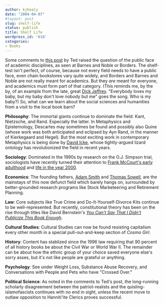 ```yaml
---
author: kjhealy
date: "2004-04-07"
#layout: post
slug: shelf-life
status: publish
title: Shelf Life
wordpress_id: '618'
categories:
- Books
---
```


Some comments to [this post](http://www.crookedtimber.org/archives/001639.html) by Ted raised the question of the public face of academic disciplines, as seen at Barnes and Noble or Borders. The shelf-test isn't perfect, of course, because not every field needs to have a public face, even chain bookstores vary quite widely, and Borders and Barnes and Noble are not really meant for academics. But they *are* meant for everyone, and academics must form part of that category. (This reminds me, by the by, of an example from the late, great [Dick Jeffrey](http://www.princeton.edu/~bayesway/). "Everybody loves my baby, but my baby don't love nobody but me" goes the song. Who is my baby?) So, what can we learn about the social sciences and humanities from a visit to the local book barn?

**Philosophy**: The immortal giants continue to dominate the field: Kant, Nietzsche, and Rand. Especially the latter. In Metaphysics and Epistemology, Descartes may sometimes be found and possibly also Quine (whose work was both anticipated and eclipsed by Ayn Rand, in the manner of Kierkegaard and Hegel). But the most exciting work in contemporary Metaphysics is being done by [David Icke](http://www.davidicke.com/), whose tightly-argued lizard ontology has revolutionized the field in recent years.

**Sociology**: Dominated in the 1990s by research on the O.J. Simpson trial, sociologists have recently turned their attention to [Frank McCourt's early adulthood](http://www.amazon.com/exec/obidos/ASIN/0684865742/kieranhealysw-20/ref=nosim/) and [life in the year 2000](http://www.amazon.com/exec/obidos/ASIN/0553277375/kieranhealysw-20/ref=nosim/).

**Economics**: The founding fathers, [Adam Smith](http://www.amazon.com/exec/obidos/ASIN/0553585975/kieranhealysw-20/ref=nosim/) and [Thomas Sowell](http://www.amazon.com/exec/obidos/ASIN/0465081452/kieranhealysw-20/ref=nosim/), are the mainstays of this now defunct field which barely hangs on, surrounded by better-grounded research programs like Stock Marketeering and Retirement Planning.

**Law**: Core subjects like True Crime and Do-It-Yourself-Divorce Kits continue to be well-represented. But recently, constitutional theory has been on the rise through titles like David Bernstein's [*You Can't Say That I Didn't Publicize This Book Enough*](http://www.crookedtimber.org/archives/000750.html).

**Cultural Studies**: Cultural Studies can now be found resisting capitalism every other month in a special pull-out-and-keep section of *Cosmo Girl*.

**History**: Content has stablized since the 1996 law requiring that 90 percent of all history books be about the Civil War or World War II. The remainder can be about how the ethnic group of your choice saved everyone else's sorry asses, but it's not like people are grateful or anything.

**Psychology**: See under Weight Loss, Substance Abuse Recovery, and Conversations with People and Pets who have "Crossed Over."

**Political Science**: As noted in the comments to Ted's post, the long-running scholarly disagreement between the patriot-realists and the quisling-islamofascists continues with no end in sight, unless the recent move to outlaw opposition to Hanniti'ite Clerics proves successful.
